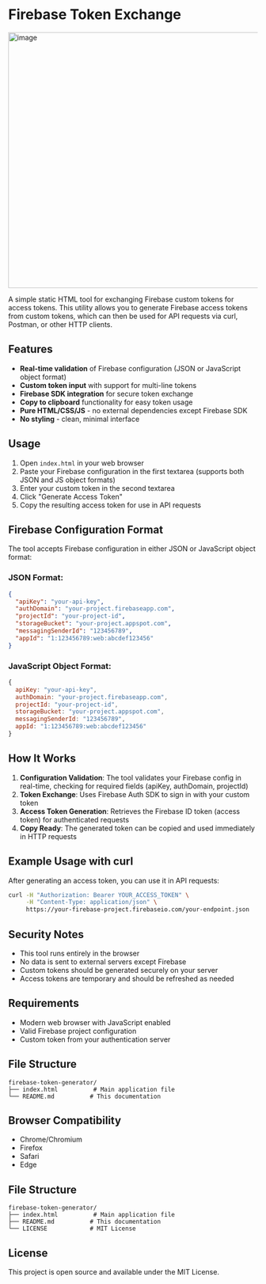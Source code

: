 # Firebase Token Exchange

<img width="708" height="517" alt="image" src="https://github.com/user-attachments/assets/36f2df43-3ab0-4abd-b36e-514878b2ce09" />


A simple static HTML tool for exchanging Firebase custom tokens for access tokens. This utility allows you to generate Firebase access tokens from custom tokens, which can then be used for API requests via curl, Postman, or other HTTP clients.

## Features

- **Real-time validation** of Firebase configuration (JSON or JavaScript object format)
- **Custom token input** with support for multi-line tokens
- **Firebase SDK integration** for secure token exchange
- **Copy to clipboard** functionality for easy token usage
- **Pure HTML/CSS/JS** - no external dependencies except Firebase SDK
- **No styling** - clean, minimal interface

## Usage

1. Open `index.html` in your web browser
2. Paste your Firebase configuration in the first textarea (supports both JSON and JS object formats)
3. Enter your custom token in the second textarea
4. Click "Generate Access Token"
5. Copy the resulting access token for use in API requests

## Firebase Configuration Format

The tool accepts Firebase configuration in either JSON or JavaScript object format:

### JSON Format:
```json
{
  "apiKey": "your-api-key",
  "authDomain": "your-project.firebaseapp.com",
  "projectId": "your-project-id",
  "storageBucket": "your-project.appspot.com",
  "messagingSenderId": "123456789",
  "appId": "1:123456789:web:abcdef123456"
}
```

### JavaScript Object Format:
```javascript
{
  apiKey: "your-api-key",
  authDomain: "your-project.firebaseapp.com",
  projectId: "your-project-id",
  storageBucket: "your-project.appspot.com",
  messagingSenderId: "123456789",
  appId: "1:123456789:web:abcdef123456"
}
```

## How It Works

1. **Configuration Validation**: The tool validates your Firebase config in real-time, checking for required fields (apiKey, authDomain, projectId)
2. **Token Exchange**: Uses Firebase Auth SDK to sign in with your custom token
3. **Access Token Generation**: Retrieves the Firebase ID token (access token) for authenticated requests
4. **Copy Ready**: The generated token can be copied and used immediately in HTTP requests

## Example Usage with curl

After generating an access token, you can use it in API requests:

```bash
curl -H "Authorization: Bearer YOUR_ACCESS_TOKEN" \
     -H "Content-Type: application/json" \
     https://your-firebase-project.firebaseio.com/your-endpoint.json
```

## Security Notes

- This tool runs entirely in the browser
- No data is sent to external servers except Firebase
- Custom tokens should be generated securely on your server
- Access tokens are temporary and should be refreshed as needed

## Requirements

- Modern web browser with JavaScript enabled
- Valid Firebase project configuration
- Custom token from your authentication server

## File Structure

```
firebase-token-generator/
├── index.html          # Main application file
└── README.md          # This documentation
```

## Browser Compatibility

- Chrome/Chromium
- Firefox
- Safari
- Edge

## File Structure

```
firebase-token-generator/
├── index.html          # Main application file
├── README.md          # This documentation
└── LICENSE            # MIT License
```

## License

This project is open source and available under the MIT License.
